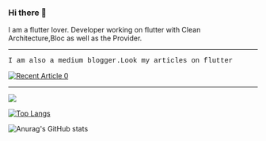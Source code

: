 ### Hi there 👋

I am a flutter lover. Developer working on flutter with Clean Architecture,Bloc as well as the Provider.

------------------------------------------------------------------------------------------------------------------------------------------------------------------

<p style = "font-family:courier,arial,helvetica;">
I am also a medium blogger.Look my articles on flutter</p>

<a target="_blank" href="https://github-readme-medium-recent-article.vercel.app/medium/@sahasuthpala/0"><img src="https://github-readme-medium-recent-article.vercel.app/medium/@sahasuthpala/0" alt="Recent Article 0"> 

------------------------------------------------------------------------------------------------------------------------------------------------------------------

<img align="center" src="https://github-readme-stats.vercel.app/api/top-langs/?username=Dineth95&theme=jekyll-theme-cayman"/>

[![Top Langs](https://github-readme-stats.vercel.app/api/top-langs/?username=Dineth95)](https://github.com/Dineth95/github-readme-stats)

![Anurag's GitHub stats](https://github-readme-stats.vercel.app/api?username=Dineth95&theme=dark&show_icons=true)



